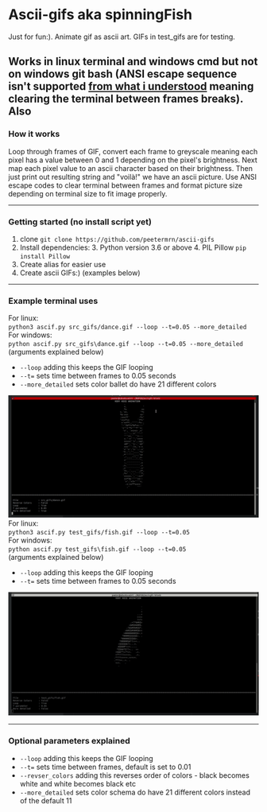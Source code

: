 # Ascii-gifs aka spinningFish

Just for fun:). Animate gif as ascii art. GIFs in test_gifs are for testing.

Works in linux terminal and windows cmd but
not on windows git bash (ANSI escape sequence isn't
supported [from what i understood](https://github.com/microsoft/terminal/issues/6634) meaning clearing the terminal
between frames breaks).
Also
---
### How it works
Loop through frames of GIF, convert each frame to greyscale meaning each pixel has a value between 0 and 1 depending on 
the pixel's brightness. Next map each pixel value to an ascii character based on their brightness. Then just print out 
resulting string and "voilà!" we have an ascii picture. Use ANSI escape codes to clear terminal between frames and format 
picture size depending on terminal size to fit image properly.

---
### Getting started (no install script yet)

1. clone `git clone https://github.com/peetermrn/ascii-gifs`
2. Install dependencies:
    3. Python version 3.6 or above
    4. PIL Pillow  `pip install Pillow`
5. Create alias for easier use
5. Create ascii GIFs:) (examples below)

---

### Example terminal uses

For linux:    
`python3 ascif.py src_gifs/dance.gif --loop --t=0.05 --more_detailed`    
For windows:    
`python ascif.py src_gifs\dance.gif --loop --t=0.05 --more_detailed`     
(arguments explained below)

- `--loop` adding this keeps the GIF looping
- `--t=` sets time between frames to 0.05 seconds
- `--more_detailed` sets color ballet do have 21 different colors

![example_1.gif](md_srcs%2Fexample_1.gif)
For linux:    
`python3 ascif.py test_gifs/fish.gif --loop --t=0.05`    
For windows:    
`python ascif.py test_gifs\fish.gif --loop --t=0.05`   
(arguments explained below)

- `--loop` adding this keeps the GIF looping
- `--t=` sets time between frames to 0.05 seconds

![example_2.gif](md_srcs%2Fexample_2.gif)

---

### Optional parameters explained

- `--loop` adding this keeps the GIF looping
- `--t=` sets time between frames, default is set to 0.01
- `--revser_colors` adding this reverses order of colors - black becomes white and white becomes black etc
- `--more_detailed` sets color schema do have 21 different colors instead of the default 11
